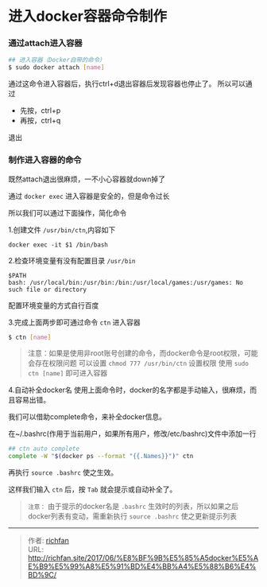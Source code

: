 # 进入docker容器命令制作

### 通过attach进入容器

<!--more-->


```bash
## 进入容器（Docker自带的命令）
$ sudo docker attach [name]
```
通过这命令进入容器后，执行ctrl+d退出容器后发现容器也停止了。
所以可以通过
- 先按，ctrl+p
- 再按，ctrl+q

退出

### 制作进入容器的命令
既然attach退出很麻烦，一不小心容器就down掉了

通过 `docker exec` 进入容器是安全的，但是命令过长

所以我们可以通过下面操作，简化命令

1.创建文件 `/usr/bin/ctn`,内容如下
```
docker exec -it $1 /bin/bash
```
2.检查环境变量有没有配置目录 `/usr/bin`
```
$PATH
bash: /usr/local/bin:/usr/bin:/bin:/usr/local/games:/usr/games: No such file or directory
```
配置环境变量的方式自行百度

3.完成上面两步即可通过命令 `ctn` 进入容器
```bash
$ ctn [name]
```
>注意：如果是使用非root账号创建的命令，而docker命令是root权限，可能会存在权限问题
可以设置 `chmod 777 /usr/bin/ctn` 设置权限
使用 `sudo ctn [name]` 即可进入容器

4.自动补全docker名
使用上面命令时，docker的名字都是手动输入，很麻烦，而且容易出错。

我们可以借助complete命令，来补全docker信息。

在~/.bashrc(作用于当前用户，如果所有用户，修改/etc/bashrc)文件中添加一行
```bash
## ctn auto complete
complete -W "$(docker ps --format "{{.Names}}")" ctn
```
再执行 `source .bashrc` 使之生效。

这样我们输入 `ctn` 后，按 `Tab` 就会提示或自动补全了。

>`注意：` 由于提示的docker名是 `.bashrc` 生效时的列表，所以如果之后docker列表有变动，需重新执行 `source .bashrc` 使之更新提示列表


---

> 作者: [richfan](https://richfan.site/)  
> URL: http://richfan.site/2017/06/%E8%BF%9B%E5%85%A5docker%E5%AE%B9%E5%99%A8%E5%91%BD%E4%BB%A4%E5%88%B6%E4%BD%9C/  

